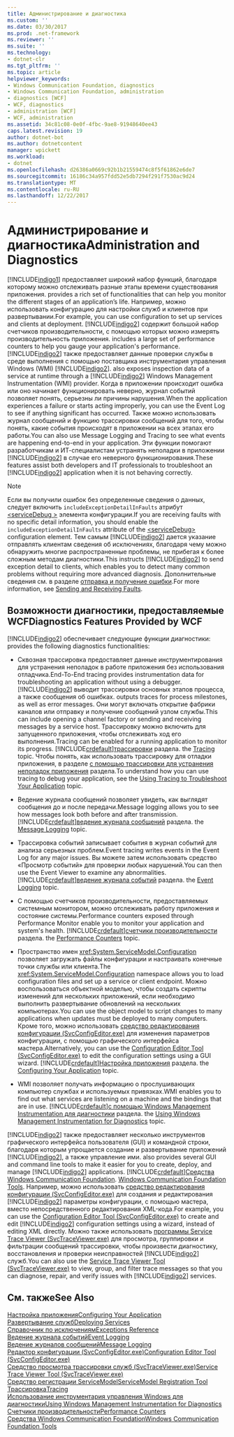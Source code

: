 ```yaml
---
title: Администрирование и диагностика
ms.custom: ''
ms.date: 03/30/2017
ms.prod: .net-framework
ms.reviewer: ''
ms.suite: ''
ms.technology:
- dotnet-clr
ms.tgt_pltfrm: ''
ms.topic: article
helpviewer_keywords:
- Windows Communication Foundation, diagnostics
- Windows Communication Foundation, administration
- diagnostics [WCF]
- WCF, diagnostics
- administration [WCF]
- WCF, administration
ms.assetid: 34c81c08-0e0f-4fbc-9ae8-91948640ee43
caps.latest.revision: 19
author: dotnet-bot
ms.author: dotnetcontent
manager: wpickett
ms.workload:
- dotnet
ms.openlocfilehash: d26386a0669c92b1b21559474c8f5f61862e6de7
ms.sourcegitcommit: 16186c34a957fdd52e5db7294f291f7530ac9d24
ms.translationtype: MT
ms.contentlocale: ru-RU
ms.lasthandoff: 12/22/2017
---
```

# <a name="administration-and-diagnostics"></a><span data-ttu-id="1488b-102">Администрирование и диагностика</span><span class="sxs-lookup"><span data-stu-id="1488b-102">Administration and Diagnostics</span></span>
[!INCLUDE[indigo1](../../../../includes/indigo1-md.md)]<span data-ttu-id="1488b-103"> предоставляет широкий набор функций, благодаря которому можно отслеживать разные этапы времени существования приложения.</span><span class="sxs-lookup"><span data-stu-id="1488b-103"> provides a rich set of functionalities that can help you monitor the different stages of an application’s life.</span></span> <span data-ttu-id="1488b-104">Например, можно использовать конфигурацию для настройки служб и клиентов при развертывании.</span><span class="sxs-lookup"><span data-stu-id="1488b-104">For example, you can use configuration to set up services and clients at deployment.</span></span> [!INCLUDE[indigo2](../../../../includes/indigo2-md.md)]<span data-ttu-id="1488b-105"> содержит большой набор счетчиков производительности, с помощью которых можно измерять производительность приложения.</span><span class="sxs-lookup"><span data-stu-id="1488b-105"> includes a large set of performance counters to help you gauge your application's performance.</span></span> [!INCLUDE[indigo2](../../../../includes/indigo2-md.md)]<span data-ttu-id="1488b-106"> также предоставляет данные проверки службы в среде выполнения с помощью поставщика инструментария управления Windows (WMI) [!INCLUDE[indigo2](../../../../includes/indigo2-md.md)].</span><span class="sxs-lookup"><span data-stu-id="1488b-106"> also exposes inspection data of a service at runtime through a [!INCLUDE[indigo2](../../../../includes/indigo2-md.md)] Windows Management Instrumentation (WMI) provider.</span></span> <span data-ttu-id="1488b-107">Когда в приложении происходит ошибка или оно начинает функционировать неверно, журнал событий позволяет понять, серьезны ли причины нарушения.</span><span class="sxs-lookup"><span data-stu-id="1488b-107">When the application experiences a failure or starts acting improperly, you can use the Event Log to see if anything significant has occurred.</span></span> <span data-ttu-id="1488b-108">Также можно использовать журнал сообщений и функцию трассировки сообщений для того, чтобы понять, какие события происходят в приложении на всех этапах его работы.</span><span class="sxs-lookup"><span data-stu-id="1488b-108">You can also use Message Logging and Tracing to see what events are happening end-to-end in your application.</span></span> <span data-ttu-id="1488b-109">Эти функции помогают разработчикам и ИТ-специалистам устранять неполадки в приложении [!INCLUDE[indigo2](../../../../includes/indigo2-md.md)] в случае его неверного функционирования.</span><span class="sxs-lookup"><span data-stu-id="1488b-109">These features assist both developers and IT professionals to troubleshoot an [!INCLUDE[indigo2](../../../../includes/indigo2-md.md)] application when it is not behaving correctly.</span></span>  
  
> [!NOTE]
>  <span data-ttu-id="1488b-110">Если вы получили ошибок без определенные сведения о данных, следует включить `includeExceptionDetailInFaults` атрибут [ \<serviceDebug >](../../../../docs/framework/configure-apps/file-schema/wcf/servicedebug.md) элемента конфигурации.</span><span class="sxs-lookup"><span data-stu-id="1488b-110">If you are receiving faults with no specific detail information, you should enable the `includeExceptionDetailInFaults` attribute of the [\<serviceDebug>](../../../../docs/framework/configure-apps/file-schema/wcf/servicedebug.md) configuration element.</span></span> <span data-ttu-id="1488b-111">Тем самым [!INCLUDE[indigo2](../../../../includes/indigo2-md.md)] дается указание отправлять клиентам сведения об исключениях, благодаря чему можно обнаружить многие распространенные проблемы, не прибегая к более сложным методам диагностики.</span><span class="sxs-lookup"><span data-stu-id="1488b-111">This instructs [!INCLUDE[indigo2](../../../../includes/indigo2-md.md)] to send exception detail to clients, which enables you to detect many common problems without requiring more advanced diagnosis.</span></span> <span data-ttu-id="1488b-112">Дополнительные сведения см. в разделе [отправка и получение ошибки](../../../../docs/framework/wcf/sending-and-receiving-faults.md).</span><span class="sxs-lookup"><span data-stu-id="1488b-112">For more information, see [Sending and Receiving Faults](../../../../docs/framework/wcf/sending-and-receiving-faults.md).</span></span>  
  
## <a name="diagnostics-features-provided-by-wcf"></a><span data-ttu-id="1488b-113">Возможности диагностики, предоставляемые WCF</span><span class="sxs-lookup"><span data-stu-id="1488b-113">Diagnostics Features Provided by WCF</span></span>  
 [!INCLUDE[indigo2](../../../../includes/indigo2-md.md)]<span data-ttu-id="1488b-114"> обеспечивает следующие функции диагностики:</span><span class="sxs-lookup"><span data-stu-id="1488b-114"> provides the following diagnostics functionalities:</span></span>  
  
-   <span data-ttu-id="1488b-115">Сквозная трассировка предоставляет данные инструментирования для устранения неполадок в работе приложения без использования отладчика.</span><span class="sxs-lookup"><span data-stu-id="1488b-115">End-To-End tracing provides instrumentation data for troubleshooting an application without using a debugger.</span></span> [!INCLUDE[indigo2](../../../../includes/indigo2-md.md)]<span data-ttu-id="1488b-116"> выводит трассировки основных этапов процесса, а также сообщения об ошибках.</span><span class="sxs-lookup"><span data-stu-id="1488b-116"> outputs traces for process milestones, as well as error messages.</span></span> <span data-ttu-id="1488b-117">Они могут включать открытие фабрики каналов или отправку и получение сообщений узлом службы.</span><span class="sxs-lookup"><span data-stu-id="1488b-117">This can include opening a channel factory or sending and receiving messages by a service host.</span></span> <span data-ttu-id="1488b-118">Трассировку можно включить для запущенного приложения, чтобы отслеживать ход его выполнения.</span><span class="sxs-lookup"><span data-stu-id="1488b-118">Tracing can be enabled for a running application to monitor its progress.</span></span> [!INCLUDE[crdefault](../../../../includes/crdefault-md.md)]<span data-ttu-id="1488b-119">[трассировки](../../../../docs/framework/wcf/diagnostics/tracing/index.md) раздела.</span><span class="sxs-lookup"><span data-stu-id="1488b-119"> the [Tracing](../../../../docs/framework/wcf/diagnostics/tracing/index.md) topic.</span></span> <span data-ttu-id="1488b-120">Чтобы понять, как использовать трассировку для отладки приложения, в разделе [с помощью трассировки для устранения неполадок приложения](../../../../docs/framework/wcf/diagnostics/tracing/using-tracing-to-troubleshoot-your-application.md) раздела.</span><span class="sxs-lookup"><span data-stu-id="1488b-120">To understand how you can use tracing to debug your application, see the [Using Tracing to Troubleshoot Your Application](../../../../docs/framework/wcf/diagnostics/tracing/using-tracing-to-troubleshoot-your-application.md) topic.</span></span>  
  
-   <span data-ttu-id="1488b-121">Ведение журнала сообщений позволяет увидеть, как выглядят сообщения до и после передачи.</span><span class="sxs-lookup"><span data-stu-id="1488b-121">Message logging allows you to see how messages look both before and after transmission.</span></span> [!INCLUDE[crdefault](../../../../includes/crdefault-md.md)]<span data-ttu-id="1488b-122">[ведение журнала сообщений](../../../../docs/framework/wcf/diagnostics/message-logging.md) раздела.</span><span class="sxs-lookup"><span data-stu-id="1488b-122"> the [Message Logging](../../../../docs/framework/wcf/diagnostics/message-logging.md) topic.</span></span>  
  
-   <span data-ttu-id="1488b-123">Трассировка событий записывает события в журнал событий для анализа серьезных проблем.</span><span class="sxs-lookup"><span data-stu-id="1488b-123">Event tracing writes events in the Event Log for any major issues.</span></span> <span data-ttu-id="1488b-124">Вы можете затем использовать средство «Просмотр событий» для проверки любых нарушений.</span><span class="sxs-lookup"><span data-stu-id="1488b-124">You can then use the Event Viewer to examine any abnormalities.</span></span> [!INCLUDE[crdefault](../../../../includes/crdefault-md.md)]<span data-ttu-id="1488b-125">[ведение журнала событий](../../../../docs/framework/wcf/diagnostics/event-logging/index.md) раздела.</span><span class="sxs-lookup"><span data-stu-id="1488b-125"> the [Event Logging](../../../../docs/framework/wcf/diagnostics/event-logging/index.md) topic.</span></span>  
  
-   <span data-ttu-id="1488b-126">С помощью счетчиков производительности, предоставляемых системным монитором, можно отслеживать работу приложения и состояние системы.</span><span class="sxs-lookup"><span data-stu-id="1488b-126">Performance counters exposed through Performance Monitor enable you to monitor your application and system's health.</span></span> [!INCLUDE[crdefault](../../../../includes/crdefault-md.md)]<span data-ttu-id="1488b-127">[счетчики производительности](../../../../docs/framework/wcf/diagnostics/performance-counters/index.md) раздела.</span><span class="sxs-lookup"><span data-stu-id="1488b-127"> the [Performance Counters](../../../../docs/framework/wcf/diagnostics/performance-counters/index.md) topic.</span></span>  
  
-   <span data-ttu-id="1488b-128">Пространство имен <xref:System.ServiceModel.Configuration> позволяет загружать файлы конфигурации и настраивать конечные точки службы или клиента.</span><span class="sxs-lookup"><span data-stu-id="1488b-128">The <xref:System.ServiceModel.Configuration> namespace allows you to load configuration files and set up a service or client endpoint.</span></span> <span data-ttu-id="1488b-129">Можно воспользоваться объектной моделью, чтобы создать скрипты изменений для нескольких приложений, если необходимо выполнить развертывание обновлений на нескольких компьютерах.</span><span class="sxs-lookup"><span data-stu-id="1488b-129">You can use the object model to script changes to many applications when updates must be deployed to many computers.</span></span> <span data-ttu-id="1488b-130">Кроме того, можно использовать [средство редактирования конфигурации (SvcConfigEditor.exe)](../../../../docs/framework/wcf/configuration-editor-tool-svcconfigeditor-exe.md) для изменения параметров конфигурации, с помощью графического интерфейса мастера.</span><span class="sxs-lookup"><span data-stu-id="1488b-130">Alternatively, you can use the [Configuration Editor Tool (SvcConfigEditor.exe)](../../../../docs/framework/wcf/configuration-editor-tool-svcconfigeditor-exe.md) to edit the configuration settings using a GUI wizard.</span></span> [!INCLUDE[crdefault](../../../../includes/crdefault-md.md)]<span data-ttu-id="1488b-131">[Настройка приложения](../../../../docs/framework/wcf/diagnostics/configuring-your-application.md) раздела.</span><span class="sxs-lookup"><span data-stu-id="1488b-131"> the [Configuring Your Application](../../../../docs/framework/wcf/diagnostics/configuring-your-application.md) topic.</span></span>  
  
-   <span data-ttu-id="1488b-132">WMI позволяет получать информацию о прослушивающих компьютер службах и используемых привязках.</span><span class="sxs-lookup"><span data-stu-id="1488b-132">WMI enables you to find out what services are listening on a machine and the bindings that are in use.</span></span> [!INCLUDE[crdefault](../../../../includes/crdefault-md.md)]<span data-ttu-id="1488b-133">[с помощью Windows Management Instrumentation для диагностики](../../../../docs/framework/wcf/diagnostics/wmi/index.md) раздела.</span><span class="sxs-lookup"><span data-stu-id="1488b-133"> the [Using Windows Management Instrumentation for Diagnostics](../../../../docs/framework/wcf/diagnostics/wmi/index.md) topic.</span></span>  
  
 [!INCLUDE[indigo2](../../../../includes/indigo2-md.md)]<span data-ttu-id="1488b-134"> также предоставляет несколько инструментов графического интерфейса пользователя (GUI) и командной строки, благодаря которым упрощается создание и развертывание приложений [!INCLUDE[indigo2](../../../../includes/indigo2-md.md)], а также управление ими.</span><span class="sxs-lookup"><span data-stu-id="1488b-134"> also provides several GUI and command line tools to make it easier for you to create, deploy, and manage [!INCLUDE[indigo2](../../../../includes/indigo2-md.md)] applications.</span></span> [!INCLUDE[crdefault](../../../../includes/crdefault-md.md)]<span data-ttu-id="1488b-135">[Средства Windows Communication Foundation](../../../../docs/framework/wcf/tools.md).</span><span class="sxs-lookup"><span data-stu-id="1488b-135"> [Windows Communication Foundation Tools](../../../../docs/framework/wcf/tools.md).</span></span> <span data-ttu-id="1488b-136">Например, можно использовать [средство редактирования конфигурации (SvcConfigEditor.exe)](../../../../docs/framework/wcf/configuration-editor-tool-svcconfigeditor-exe.md) для создания и редактирования [!INCLUDE[indigo2](../../../../includes/indigo2-md.md)] параметры конфигурации, с помощью мастера, вместо непосредственного редактирования XML-кода.</span><span class="sxs-lookup"><span data-stu-id="1488b-136">For example, you can use the [Configuration Editor Tool (SvcConfigEditor.exe)](../../../../docs/framework/wcf/configuration-editor-tool-svcconfigeditor-exe.md) to create and edit [!INCLUDE[indigo2](../../../../includes/indigo2-md.md)] configuration settings using a wizard, instead of editing XML directly.</span></span> <span data-ttu-id="1488b-137">Можно также использовать [программы Service Trace Viewer (SvcTraceViewer.exe)](../../../../docs/framework/wcf/service-trace-viewer-tool-svctraceviewer-exe.md) для просмотра, группировки и фильтрации сообщений трассировки, чтобы произвести диагностику, восстановления и проверки неисправностей [!INCLUDE[indigo2](../../../../includes/indigo2-md.md)] служб.</span><span class="sxs-lookup"><span data-stu-id="1488b-137">You can also use the [Service Trace Viewer Tool (SvcTraceViewer.exe)](../../../../docs/framework/wcf/service-trace-viewer-tool-svctraceviewer-exe.md) to view, group, and filter trace messages so that you can diagnose, repair, and verify issues with [!INCLUDE[indigo2](../../../../includes/indigo2-md.md)] services.</span></span>  
  
## <a name="see-also"></a><span data-ttu-id="1488b-138">См. также</span><span class="sxs-lookup"><span data-stu-id="1488b-138">See Also</span></span>  
 [<span data-ttu-id="1488b-139">Настройка приложения</span><span class="sxs-lookup"><span data-stu-id="1488b-139">Configuring Your Application</span></span>](../../../../docs/framework/wcf/diagnostics/configuring-your-application.md)  
 [<span data-ttu-id="1488b-140">Развертывание служб</span><span class="sxs-lookup"><span data-stu-id="1488b-140">Deploying Services</span></span>](../../../../docs/framework/wcf/diagnostics/deploying-services.md)  
 [<span data-ttu-id="1488b-141">Справочник по исключениям</span><span class="sxs-lookup"><span data-stu-id="1488b-141">Exceptions Reference</span></span>](../../../../docs/framework/wcf/diagnostics/exceptions-reference/index.md)  
 [<span data-ttu-id="1488b-142">Ведение журнала событий</span><span class="sxs-lookup"><span data-stu-id="1488b-142">Event Logging</span></span>](../../../../docs/framework/wcf/diagnostics/event-logging/index.md)  
 [<span data-ttu-id="1488b-143">Ведение журналов сообщений</span><span class="sxs-lookup"><span data-stu-id="1488b-143">Message Logging</span></span>](../../../../docs/framework/wcf/diagnostics/message-logging.md)  
 [<span data-ttu-id="1488b-144">Редактор конфигурации (SvcConfigEditor.exe)</span><span class="sxs-lookup"><span data-stu-id="1488b-144">Configuration Editor Tool (SvcConfigEditor.exe)</span></span>](../../../../docs/framework/wcf/configuration-editor-tool-svcconfigeditor-exe.md)  
 [<span data-ttu-id="1488b-145">Средство просмотра трассировки служб (SvcTraceViewer.exe)</span><span class="sxs-lookup"><span data-stu-id="1488b-145">Service Trace Viewer Tool (SvcTraceViewer.exe)</span></span>](../../../../docs/framework/wcf/service-trace-viewer-tool-svctraceviewer-exe.md)  
 [<span data-ttu-id="1488b-146">Средство регистрации ServiceModel</span><span class="sxs-lookup"><span data-stu-id="1488b-146">ServiceModel Registration Tool</span></span>](../../../../docs/framework/wcf/diagnostics/servicemodel-registration-tool.md)  
 [<span data-ttu-id="1488b-147">Трассировка</span><span class="sxs-lookup"><span data-stu-id="1488b-147">Tracing</span></span>](../../../../docs/framework/wcf/diagnostics/tracing/index.md)  
 [<span data-ttu-id="1488b-148">Использование инструментария управления Windows для диагностики</span><span class="sxs-lookup"><span data-stu-id="1488b-148">Using Windows Management Instrumentation for Diagnostics</span></span>](../../../../docs/framework/wcf/diagnostics/wmi/index.md)  
 [<span data-ttu-id="1488b-149">Счетчики производительности</span><span class="sxs-lookup"><span data-stu-id="1488b-149">Performance Counters</span></span>](../../../../docs/framework/wcf/diagnostics/performance-counters/index.md)  
 [<span data-ttu-id="1488b-150">Средства Windows Communication Foundation</span><span class="sxs-lookup"><span data-stu-id="1488b-150">Windows Communication Foundation Tools</span></span>](../../../../docs/framework/wcf/tools.md)
